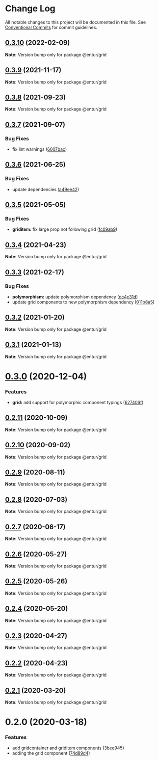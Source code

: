# Change Log

All notable changes to this project will be documented in this file.
See [Conventional Commits](https://conventionalcommits.org) for commit guidelines.

## [0.3.10](https://bitbucket.org/enturas/design-system/compare/@entur/grid@0.3.9...@entur/grid@0.3.10) (2022-02-09)

**Note:** Version bump only for package @entur/grid

## [0.3.9](https://bitbucket.org/enturas/design-system/compare/@entur/grid@0.3.8...@entur/grid@0.3.9) (2021-11-17)

**Note:** Version bump only for package @entur/grid

## [0.3.8](https://bitbucket.org/enturas/design-system/compare/@entur/grid@0.3.7...@entur/grid@0.3.8) (2021-09-23)

**Note:** Version bump only for package @entur/grid

## [0.3.7](https://bitbucket.org/enturas/design-system/compare/@entur/grid@0.3.6...@entur/grid@0.3.7) (2021-09-07)

### Bug Fixes

- fix lint warnings ([6007bac](https://bitbucket.org/enturas/design-system/commits/6007bac502253a1a81f803f511d7e87097822528))

## [0.3.6](https://bitbucket.org/enturas/design-system/compare/@entur/grid@0.3.5...@entur/grid@0.3.6) (2021-06-25)

### Bug Fixes

- update dependencies ([a49ee42](https://bitbucket.org/enturas/design-system/commits/a49ee4289a6ad56a9b799e1c766ea461667ddced))

## [0.3.5](https://bitbucket.org/enturas/design-system/compare/@entur/grid@0.3.4...@entur/grid@0.3.5) (2021-05-05)

### Bug Fixes

- **griditem:** fix large prop not following grid ([fc09ab9](https://bitbucket.org/enturas/design-system/commits/fc09ab9555f7496601bd084cbcd39117dc51d717))

## [0.3.4](https://bitbucket.org/enturas/design-system/compare/@entur/grid@0.3.3...@entur/grid@0.3.4) (2021-04-23)

**Note:** Version bump only for package @entur/grid

## [0.3.3](https://bitbucket.org/enturas/design-system/compare/@entur/grid@0.3.2...@entur/grid@0.3.3) (2021-02-17)

### Bug Fixes

- **polymorphism:** update polymorphism dependency ([dc4c31d](https://bitbucket.org/enturas/design-system/commits/dc4c31d8e891a46c1f0c1fbd0a6a026c1638accc))
- update grid components to new polymorphism dependency ([011b8a5](https://bitbucket.org/enturas/design-system/commits/011b8a5be61f27f8d4f6bcee65fcd42352d7a68e))

## [0.3.2](https://bitbucket.org/enturas/design-system/compare/@entur/grid@0.3.1...@entur/grid@0.3.2) (2021-01-20)

**Note:** Version bump only for package @entur/grid

## [0.3.1](https://bitbucket.org/enturas/design-system/compare/@entur/grid@0.3.0...@entur/grid@0.3.1) (2021-01-13)

**Note:** Version bump only for package @entur/grid

# [0.3.0](https://bitbucket.org/enturas/design-system/compare/@entur/grid@0.2.11...@entur/grid@0.3.0) (2020-12-04)

### Features

- **grid:** add support for polymorphic component typings ([627406f](https://bitbucket.org/enturas/design-system/commits/627406f1390338c82cd5bdfa9cfd15f023f51221))

## [0.2.11](https://bitbucket.org/enturas/design-system/compare/@entur/grid@0.2.10...@entur/grid@0.2.11) (2020-10-09)

**Note:** Version bump only for package @entur/grid

## [0.2.10](https://bitbucket.org/enturas/design-system/compare/@entur/grid@0.2.9...@entur/grid@0.2.10) (2020-09-02)

**Note:** Version bump only for package @entur/grid

## [0.2.9](https://bitbucket.org/enturas/design-system/compare/@entur/grid@0.2.8...@entur/grid@0.2.9) (2020-08-11)

**Note:** Version bump only for package @entur/grid

## [0.2.8](https://bitbucket.org/enturas/design-system/compare/@entur/grid@0.2.7...@entur/grid@0.2.8) (2020-07-03)

**Note:** Version bump only for package @entur/grid

## [0.2.7](https://bitbucket.org/enturas/design-system/compare/@entur/grid@0.2.6...@entur/grid@0.2.7) (2020-06-17)

**Note:** Version bump only for package @entur/grid

## [0.2.6](https://bitbucket.org/enturas/design-system/compare/@entur/grid@0.2.5...@entur/grid@0.2.6) (2020-05-27)

**Note:** Version bump only for package @entur/grid

## [0.2.5](https://bitbucket.org/enturas/design-system/compare/@entur/grid@0.2.4...@entur/grid@0.2.5) (2020-05-26)

**Note:** Version bump only for package @entur/grid

## [0.2.4](https://bitbucket.org/enturas/design-system/compare/@entur/grid@0.2.3...@entur/grid@0.2.4) (2020-05-20)

**Note:** Version bump only for package @entur/grid

## [0.2.3](https://bitbucket.org/enturas/design-system/compare/@entur/grid@0.2.2...@entur/grid@0.2.3) (2020-04-27)

**Note:** Version bump only for package @entur/grid

## [0.2.2](https://bitbucket.org/enturas/design-system/compare/@entur/grid@0.2.1...@entur/grid@0.2.2) (2020-04-23)

**Note:** Version bump only for package @entur/grid

## [0.2.1](https://bitbucket.org/enturas/design-system/compare/@entur/grid@0.2.0...@entur/grid@0.2.1) (2020-03-20)

**Note:** Version bump only for package @entur/grid

# 0.2.0 (2020-03-18)

### Features

- add gridcontainer and griditem components ([3bee945](https://bitbucket.org/enturas/design-system/commits/3bee945397b57fe26f8e1d9a629aa5a404eca3e1))
- adding the grid component ([74d89d4](https://bitbucket.org/enturas/design-system/commits/74d89d4bb9ef515ca741855dc7737d60d221f29b))
